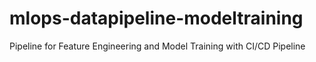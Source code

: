 # mlops-datapipeline-modeltraining
Pipeline for Feature Engineering and Model Training with CI/CD Pipeline
